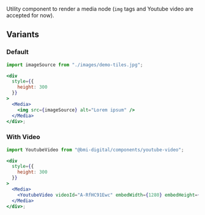 Utility component to render a media node (`img` tags and Youtube video are accepted for now).

## Variants

### Default

```jsx
import imageSource from "./images/demo-tiles.jpg";

<div
  style={{
    height: 300
  }}
>
  <Media>
    <img src={imageSource} alt="Lorem ipsum" />
  </Media>
</div>;
```

### With Video

```jsx
import YoutubeVideo from "@bmi-digital/components/youtube-video";

<div
  style={{
    height: 300
  }}
>
  <Media>
    <YoutubeVideo videoId="A-RfHC91Ewc" embedWidth={1280} embedHeight={720} />
  </Media>
</div>;
```
